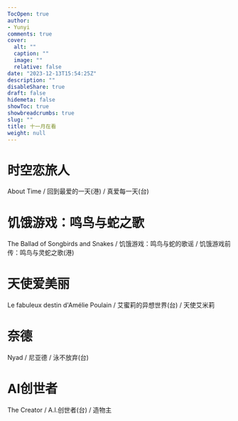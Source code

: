 ```yaml
---
TocOpen: true
author:
- Yunyi
comments: true
cover:
  alt: ""
  caption: ""
  image: ""
  relative: false
date: "2023-12-13T15:54:25Z"
description: ""
disableShare: true
draft: false
hidemeta: false
showToc: true
showbreadcrumbs: true
slug: ""
title: 十一月在看
weight: null
---
```


# 时空恋旅人 
About Time / 回到最爱的一天(港) / 真爱每一天(台)

# 饥饿游戏：鸣鸟与蛇之歌 
The Ballad of Songbirds and Snakes / 饥饿游戏：鸣鸟与蛇的歌谣 / 饥饿游戏前传：鸣鸟与灵蛇之歌(港)

# 天使爱美丽 
Le fabuleux destin d'Amélie Poulain / 艾蜜莉的异想世界(台) / 天使艾米莉

# 奈德 
Nyad / 尼亚德 / 泳不放弃(台)

# AI创世者 
The Creator / A.I.创世者(台) / 造物主